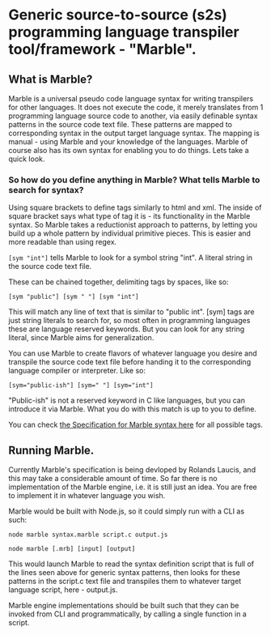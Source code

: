 # Generic source-to-source (s2s) programming language transpiler tool/framework - "Marble".

## What is Marble?
Marble is a universal pseudo code language syntax for writing transpilers for other languages. It does not execute the code, it merely translates from 1 programming language source code to another, via easily definable syntax patterns in the source code text file. These patterns are mapped to corresponding syntax in the output target language syntax. The mapping is manual - using Marble and your knowledge of the languages. Marble of course also has its own syntax for enabling you to do things. Lets take a quick look.

### So how do you define anything in Marble? What tells Marble to search for syntax?

Using square brackets to define tags similarly to html and xml. The inside of square bracket says what type of tag it is - its functionality in the Marble syntax.
So Marble takes a reductionist approach to patterns, by letting you build up a whole pattern by individual primitive pieces. This is easier and more readable than using regex.

``[sym "int"]`` tells Marble to look for a symbol string "int". A literal string in the source code text file.

These can be chained together, delimiting tags by spaces, like so:

``[sym "public"] [sym " "] [sym "int"]``

This will match any line of text that is similar to "public int". [sym] tags are just string literals to search for, so most often in programming languages these are language reserved keywords. But you can look for any string literal, since Marble aims for generalization.

You can use Marble to create flavors of whatever language you desire and transpile the source code text file before handing it to the corresponding language compiler or interpreter. Like so:

``[sym="public-ish"] [sym=" "] [sym="int"]``

"Public-ish" is not a reserved keyword in C like languages, but you can introduce it via Marble. What you do with this match is up to you to define. 

You can check [the Specification for Marble syntax here](https://github.com/Rolands-Laucis/Marble/blob/master/specification.md) for all possible tags.

## Running Marble.

Currently Marble's specification is being devloped by Rolands Laucis, and this may take a considerable amount of time. So far there is no implementation of the Marble engine, i.e. it is still just an idea. You are free to implement it in whatever language you wish.

Marble would be built with Node.js, so it could simply run with a CLI as such:

``node marble syntax.marble script.c output.js``

``node marble [.mrb] [input] [output]``

This would launch Marble to read the syntax definition script that is full of the lines seen above for generic syntax patterns, then looks for these patterns in the script.c text file and transpiles them to whatever target language script, here - output.js. 

Marble engine implementations should be built such that they can be invoked from CLI and programmatically, by calling a single function in a script.